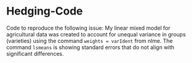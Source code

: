 # Hedging-Code
Code to reproduce the following issue:
My linear mixed model for agricultural data was created to account for unequal variance in groups (varieties) using the command ```weights = varIdent``` from  nlme. The command ```lsmeans``` is showing standard errors that do not align with significant differences. 
